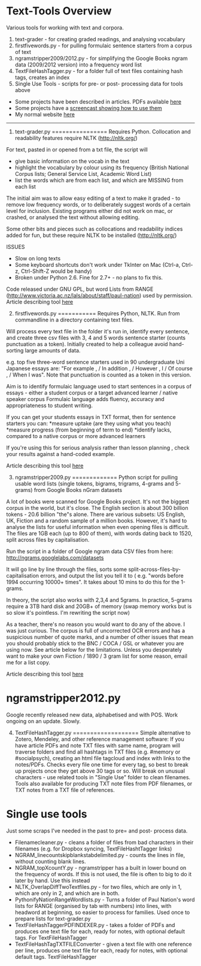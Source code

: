 Text-Tools Overview
==========

Various tools for working with text and corpora.

1. text-grader - for creating graded readings, and analysing vocabulary
2. firstfivewords.py - for pulling formulaic sentence starters from a corpus of text
3. ngramstripper2009/2012.py - for simplifying the Google Books ngram data (2009/2012 version) into a frequency word list
4. TextFileHashTagger.py - for a folder full of text files containing hash tags, creates an index 
5. Single Use Tools - scripts for pre- or post- processing data for tools above

* Some projects have been described in articles. PDFs available [here](http://scholar.google.co.jp/citations?user=-ShxkTcAAAAJ)
* Some projects have a [screencast showing how to use them](http://www.youtube.com/user/malcprentice)
* My normal website [here](http://alba-english.com)

---

1) text-grader.py
================
Requires Python. Collocation and readability features require NLTK (http://nltk.org/)

For text, pasted in or opened from a txt file, the script will 
* give basic information on the vocab in the text 
* highlight the vocabulary by colour using its frequency (British National Corpus lists; General Service List, Academic Word List)
* list the words which are from each list, and which are MISSING from each list

The initial aim was to allow easy editing of a text to make it graded - to remove low frequency words, or to deliberately suggest words of a
certain level for inclusion. Existing programs either did not work on mac, or crashed, or analysed the text without allowing editing. 

Some other bits and pieces such as collocations and readability indices added for fun, but these require NLTK to be installed
(http://nltk.org/)

ISSUES
* Slow on long texts
* Some keyboard shortcuts don't work under TkInter on Mac (Ctrl-a, Ctrl-z, Ctrl-Shift-Z would be handy)
* Broken under Python 2.6. Fine for 2.7+ - no plans to fix this. 

Code released under GNU GPL, but word Lists from RANGE (http://www.victoria.ac.nz/lals/about/staff/paul-nation) used by permission. Article describing tool [here](http://scholar.google.co.jp/citations?view_op=view_citation&hl=en&user=-ShxkTcAAAAJ&citation_for_view=-ShxkTcAAAAJ:Tyk-4Ss8FVUC)

2) firstfivewords.py
===========
Requires Python, NLTK. Run from commandline in a directory containing text files.

Will process every text file in the folder it's run in, identify every sentence, and create three csv files with 3, 4 and 5 words sentence starter (counts punctuation as a token). Initially created to help a
colleague avoid hand-sorting large amounts of data.  

e.g. top five three-word sentence starters used in 90 undergraduate Uni Japanese essays are: "For example , / In addition , / However , I / Of course , / When I was". Note that punctuation is counted as a token in
this version.

Aim is to identify formulaic language used to start sentences in a corpus of essays - either a student corpus or a target advanced learner / native speaker corpus Formulaic language adds fluency, accuracy and
appropriateness to student writing. 

If you can get your students essays in TXT format, then for sentence starters you can:
*measure uptake (are they using what you teach) 
*measure progress (from beginning of term to end) 
*identify lacks, compared to a native corpus or more advanced learners 


If you're using this for serious analysis rather than lesson planning , check your results against a hand-coded example. 

Article describing this tool [here](http://scholar.google.co.jp/scholar?oi=bibs&hl=en&cluster=13556166500242376745&btnI=Lucky)


3) ngramstripper2009.py
=============
Python script for pulling usable word lists (single tokens, bigrams, trigrams, 4-grams and 5-grams) from Google Books nGram datasets

A lot of books were scanned for Google Books project. It's not the biggest corpus in the world, but it's close. The English section is about
300 billion tokens - 20.6 billion "the"s alone. There are various subsets: US English, UK, Fiction and a random sample of a million books.
However, it's hard to analyse the lists for useful information when even opening files is difficult. The files are 1GB each (up to 800 of
them), with words dating back to 1520, split across files by capitalisation.

Run the script in a folder of Google ngram data CSV files from here: http://ngrams.googlelabs.com/datasets 

It will go line by line through the files, sorts some split-across-files-by-capitalisation errors, and output the list you tell it to ( e.g.
"words before 1994 occurring 10000+ times". It takes about 10 mins to do this for the 1-grams.

In theory, the script also works with 2,3,4 and 5grams. In practice, 5-grams require a 3TB hard disk and 20GB+ of memory (swap memory works
but is so slow it's pointless. I'm rewriting the script now)

As a teacher, there's no reason you would want to do any of the above. I was just curious. The corpus is full of uncorrected OCR errors and
has a suspicious number of quote marks, and a number of other issues that mean you should probably stick to the BNC / COCA / GSL or whatever
you are using now. See article below for the limitations. Unless you desperately want to make your own Fiction / 1890 / 3 gram list for some reason, email me for a list copy.

Article describing this tool [here](http://scholar.google.co.jp/citations?view_op=view_citation&hl=en&user=-ShxkTcAAAAJ&citation_for_view=-ShxkTcAAAAJ:9yKSN-GCB0IC)

ngramstripper2012.py
====================
Google recently released new data, alphabetised and with POS. Work ongoing on an update. Slowly. 


4) TextFileHashTagger.py
===================
Simple alternative to Zotero, Mendeley, and other reference management software: If you have article PDFs and note TXT files with same name, program will traverse folders and find all hashtags in TXT files (e.g. #memory or #socialpsych), creating an html file tagcloud and index with links to the notes/PDFs. Checks every file one time for every tag, so best to break up projects once they get above 30 tags or so. Will break on unusual characters - use related tools in "Single Use" folder to clean filenames. Tools also available for producing TXT note files from PDF filenames, or TXT notes from a TXT file of references. 


Single use tools
===================
Just some scraps I've needed in the past to pre= and post- process data.
* Filenamecleaner.py - cleans a folder of files from bad characters in their filenames (e.g. for Dropbox syncing, TextFileHashtTagger links)
* NGRAM_linecountskipblankstabdelimited.py - counts the lines in file, without counting blank lines. 
* NGRAM_topXcountY.py - ngramstripper has a built in lower bound on the frequency of words. If this is not used, the file is often to big to do it later by hand. Use this instead
* NLTK_OverlapDiffTwoTextfiles.py - for two files, which are only in 1, which are only in 2, and which are in both. 
* PythonifyNationRangeWordlists.py - Turns a folder of Paul Nation's word lists for RANGE (organised by tab with numbers) into lines, with headword at beginning, so easier to process for families. Used once to prepare lists for text-grader.py
* TextFileHashTaggerPDFINDEXER.py - takes a folder of PDFs and produces one text file for each, ready for notes, with optional default tags. For TextFileHashTagger 
* TextFileHashTagTXTFILEConverter - given a text file with one reference per line, produces one text file for each, ready for notes, with optional default tags. TextFileHashTagger

